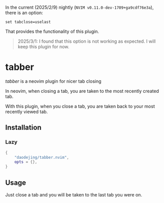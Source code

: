 In the current (2025/2/9) nightly (`NVIM v0.11.0-dev-1709+ga9cdf76e3a`), there is an option:
```
set tabclose=uselast
```
That provides the functionality of this plugin.

> 2025/3/1: I found that this option is not working as expected. I will keep this plugin for now.

# tabber
*tabber* is a neovim plugin for nicer tab closing

In neovim, when closing a tab, you are taken to the most recently created tab.

With this plugin, when you close a tab, you are taken back to your most recently viewed tab.


## Installation
### Lazy
```lua
{
    "daodejing/tabber.nvim",
    opts = {},
}
```

## Usage
Just close a tab and you will be taken to the last tab you were on.

